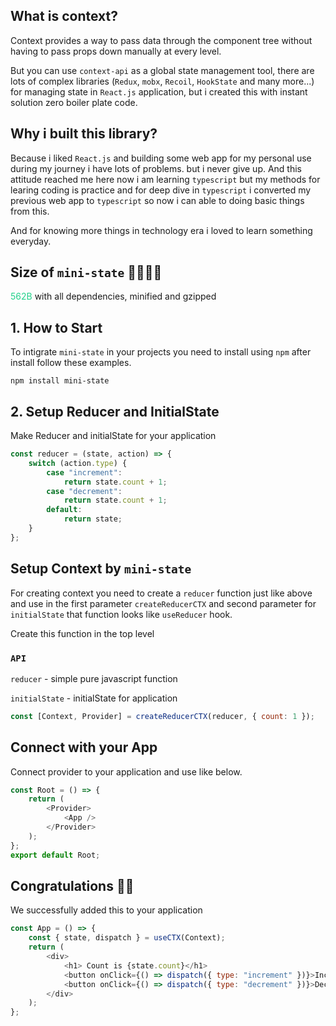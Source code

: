 ## What is context?

Context provides a way to pass data through the component tree without having to pass props down manually at every level.

But you can use `context-api` as a global state management tool, there are lots of complex libraries (`Redux`, `mobx`, `Recoil`, `HookState` and many more...) for managing state in `React.js` application, but i created this with instant solution zero boiler plate code.

## Why i built this library?

Because i liked `React.js` and building some web app for my personal use during my journey i have lots of problems. but i never give up. And this attitude reached me here now i am learning `typescript` but my methods for learing coding is practice and for deep dive in `typescript` i converted my previous web app to `typescript` so now i can able to doing basic things from this.

And for knowing more things in technology era i loved to learn something everyday.

## Size of `mini-state` 🎊🎇🎆🍕

<span style="color:#23d18b;">562B</span> with all dependencies, minified and gzipped

## 1. How to Start

To intigrate `mini-state` in your projects you need to install using `npm` after install follow these examples.

```bin
npm install mini-state
```

## 2. Setup Reducer and InitialState

Make Reducer and initialState for your application

```js
const reducer = (state, action) => {
	switch (action.type) {
		case "increment":
			return state.count + 1;
		case "decrement":
			return state.count + 1;
		default:
			return state;
	}
};
```

## Setup Context by `mini-state`

For creating context you need to create a `reducer` function just like above and use in the first parameter `createReducerCTX` and second parameter for `initialState` that function looks like `useReducer` hook.

Create this function in the top level

### `API`

`reducer` - simple pure javascript function

`initialState` - initialState for application

```js
const [Context, Provider] = createReducerCTX(reducer, { count: 1 });
```

## Connect with your App

Connect provider to your application and use like below.

```js
const Root = () => {
	return (
		<Provider>
			<App />
		</Provider>
	);
};
export default Root;
```

## Congratulations 🎉🎉

We successfully added this to your application

```js
const App = () => {
	const { state, dispatch } = useCTX(Context);
	return (
		<div>
			<h1> Count is {state.count}</h1>
			<button onClick={() => dispatch({ type: "increment" })}>Increment</button>
			<button onClick={() => dispatch({ type: "decrement" })}>Decrement</button>
		</div>
	);
};
```
